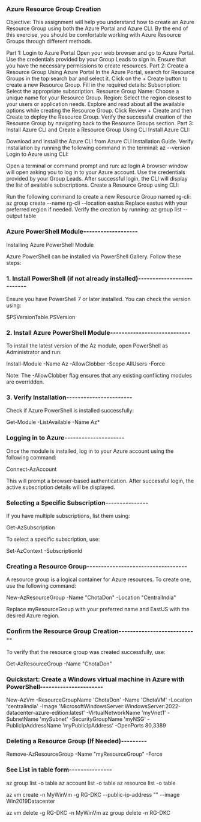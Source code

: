 ### Azure Resource Group Creation

Objective: This assignment will help you understand how to create an Azure Resource Group using both the Azure Portal and Azure CLI. By the end of this exercise, you should be comfortable working with Azure Resource Groups through different methods.

Part 1: Login to Azure Portal
Open your web browser and go to Azure Portal.
Use the credentials provided by your Group Leads to sign in.
Ensure that you have the necessary permissions to create resources.
Part 2: Create a Resource Group Using Azure Portal
In the Azure Portal, search for Resource Groups in the top search bar and select it.
Click on the + Create button to create a new Resource Group.
Fill in the required details:
Subscription: Select the appropriate subscription.
Resource Group Name: Choose a unique name for your Resource Group.
Region: Select the region closest to your users or application needs.
Explore and read about all the available options while creating the Resource Group.
Click Review + Create and then Create to deploy the Resource Group.
Verify the successful creation of the Resource Group by navigating back to the Resource Groups section.
Part 3: Install Azure CLI and Create a Resource Group Using CLI
Install Azure CLI:

Download and install the Azure CLI from Azure CLI Installation Guide.
Verify installation by running the following command in the terminal:
az --version
Login to Azure using CLI:

Open a terminal or command prompt and run:
az login
A browser window will open asking you to log in to your Azure account. Use the credentials provided by your Group Leads.
After successful login, the CLI will display the list of available subscriptions.
Create a Resource Group using CLI:

Run the following command to create a new Resource Group named rg-cli:
az group create --name rg-cli --location eastus
Replace eastus with your preferred region if needed.
Verify the creation by running:
az group list --output table




### Azure PowerShell Module-------------------

Installing Azure PowerShell Module

Azure PowerShell can be installed via PowerShell Gallery. Follow these steps:

### 1. Install PowerShell (if not already installed)--------------------------

Ensure you have PowerShell 7 or later installed. You can check the version using:

$PSVersionTable.PSVersion

### 2. Install Azure PowerShell Module----------------------------

To install the latest version of the Az module, open PowerShell as Administrator and run:

Install-Module -Name Az -AllowClobber -Scope AllUsers -Force

Note: The -AllowClobber flag ensures that any existing conflicting modules are overridden.

### 3. Verify Installation-----------------------

Check if Azure PowerShell is installed successfully:

Get-Module -ListAvailable -Name Az*

### Logging in to Azure---------------------

Once the module is installed, log in to your Azure account using the following command:

Connect-AzAccount

This will prompt a browser-based authentication. After successful login, the active subscription details will be displayed.

### Selecting a Specific Subscription---------------

If you have multiple subscriptions, list them using:

Get-AzSubscription

To select a specific subscription, use:

Set-AzContext -SubscriptionId <your-subscription-id>

### Creating a Resource Group-----------------------------------

A resource group is a logical container for Azure resources. To create one, use the following command:

New-AzResourceGroup -Name "ChotaDon" -Location "CentralIndia"

Replace myResourceGroup with your preferred name and EastUS with the desired Azure region.

### Confirm the Resource Group Creation----------------------------

To verify that the resource group was created successfully, use:

Get-AzResourceGroup -Name "ChotaDon"


### Quickstart: Create a Windows virtual machine in Azure with PowerShell----------------------

New-AzVm -ResourceGroupName 'ChotaDon' -Name 'ChotaVM' -Location 'centralindia' -Image 'MicrosoftWindowsServer:WindowsServer:2022-datacenter-azure-edition:latest' -VirtualNetworkName 'myVnet1' -SubnetName 'mySubnet' -SecurityGroupName 'myNSG' -PublicIpAddressName 'myPublicIpAddress' -OpenPorts 80,3389



### Deleting a Resource Group (If Needed)---------

Remove-AzResourceGroup -Name "myResourceGroup" -Force




### See List in table form---------------
az group list -o table
az account list -o table
az resource list -o table

az vm create -n MyWinVm -g RG-DKC --public-ip-address "" --image Win2019Datacenter

az vm delete -g RG-DKC -n MyWinVm
az group delete -n RG-DKC














